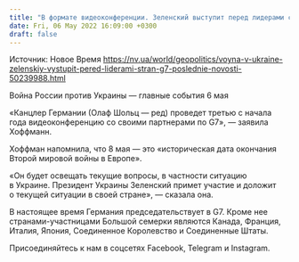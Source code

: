 ```yaml
---
title: "В формате видеоконференции. Зеленский выступит перед лидерами стран G7"
date: Fri, 06 May 2022 16:09:00 +0300
draft: false
---
```

Источник: Новое Время https://nv.ua/world/geopolitics/voyna-v-ukraine-zelenskiy-vystupit-pered-liderami-stran-g7-poslednie-novosti-50239988.html


Война России против Украины — главные события 6 мая

«Канцлер Германии (Олаф Шольц — ред) проведет третью с начала года видеоконференцию со своими партнерами по G7», — заявила Хоффманн. 

Хоффман напомнила, что 8 мая — это «историческая дата окончания Второй мировой войны в Европе».

«Он будет освещать текущие вопросы, в частности ситуацию в Украине. Президент Украины Зеленский примет участие и доложит о текущей ситуации в своей стране», — сказала она.

В настоящее время Германия председательствует в G7. Кроме нее странами-участницами Большой семерки являются Канада, Франция, Италия, Япония, Соединенное Королевство и Соединенные Штаты.

Присоединяйтесь к нам в соцсетях Facebook, Telegram и Instagram.
